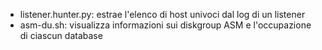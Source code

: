 - listener.hunter.py: estrae l'elenco di host univoci dal log di un listener
- asm-du.sh: visualizza informazioni sui diskgroup ASM e l'occupazione di ciascun database
